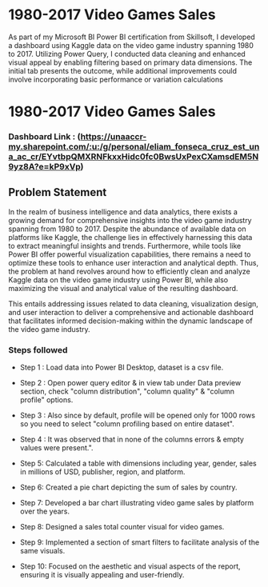 # 1980-2017 Video Games Sales

As part of my Microsoft BI Power BI certification from Skillsoft, I developed a dashboard using Kaggle data on the video game industry spanning 1980 to 2017. Utilizing Power Query, I conducted data cleaning and enhanced visual appeal by enabling filtering based on primary data dimensions. The initial tab presents the outcome, while additional improvements could involve incorporating basic performance or variation calculations

# 1980-2017 Video Games Sales

### Dashboard Link : (https://unaaccr-my.sharepoint.com/:u:/g/personal/eliam_fonseca_cruz_est_una_ac_cr/EYvtbpQMXRNFkxxHidc0fc0BwsUxPexCXamsdEM5N9yz8A?e=kP9xVp)

## Problem Statement

In the realm of business intelligence and data analytics, there exists a growing demand for comprehensive insights into the video game industry spanning from 1980 to 2017. Despite the abundance of available data on platforms like Kaggle, the challenge lies in effectively harnessing this data to extract meaningful insights and trends. Furthermore, while tools like Power BI offer powerful visualization capabilities, there remains a need to optimize these tools to enhance user interaction and analytical depth. Thus, the problem at hand revolves around how to efficiently clean and analyze Kaggle data on the video game industry using Power BI, while also maximizing the visual and analytical value of the resulting dashboard. 

This entails addressing issues related to data cleaning, visualization design, and user interaction to deliver a comprehensive and actionable dashboard that facilitates informed decision-making within the dynamic landscape of the video game industry.

### Steps followed 

- Step 1 : Load data into Power BI Desktop, dataset is a csv file.
- Step 2 : Open power query editor & in view tab under Data preview section, check "column distribution", "column quality" & "column profile" options.
- Step 3 : Also since by default, profile will be opened only for 1000 rows so you need to select "column profiling based on entire dataset".
- Step 4 : It was observed that in none of the columns errors & empty values were present.".
- Step 5: Calculated a table with dimensions including year, gender, sales in millions of USD, publisher, region, and platform.

- Step 6: Created a pie chart depicting the sum of sales by country.

- Step 7: Developed a bar chart illustrating video game sales by platform over the years.

- Step 8: Designed a sales total counter visual for video games.

- Step 9: Implemented a section of smart filters to facilitate analysis of the same visuals.

- Step 10: Focused on the aesthetic and visual aspects of the report, ensuring it is visually appealing and user-friendly.

